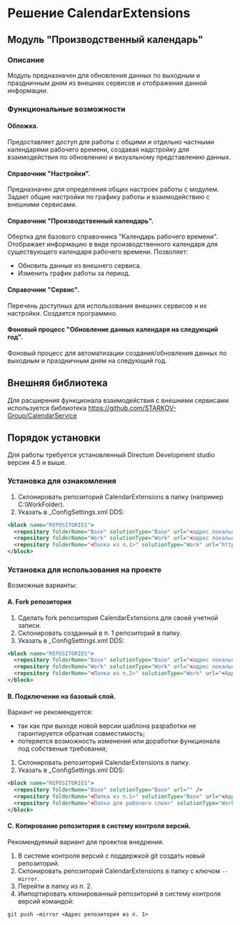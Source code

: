 # Решение CalendarExtensions

## Модуль "Производственный календарь"
### Описание

Модуль предназначен для обновления данных по выходным и праздничным дням из внешних сервисов и отображения данной информации.

### Функциональные возможности

#### **Обложка.**
Предоставляет доступ для работы с общими и отдельно частными календарями рабочего времени, создавая надстройку для взаимодействия по обновлению и визуальному представлению данных.

#### **Справочник "Настройки".**
Предназначен для определения общих настроек работы с модулем. 
Задает общие настройки по графику работы и взаимодействию с внешними сервисами.

#### **Справочник "Производственный календарь".**
Обертка для базового справочника "Календарь рабочего времени".
Отображает информацию в виде производственного календаря для существующего календаря рабочего времени. 
Позволяет:
- Обновить данные из внешнего сервиса.
- Изменить график работы за период.

#### **Справочник "Сервис".**
Перечень доступных для использования внешних сервисов и их настройки. Создается программно.

#### **Фоновый процесс "Обновление данных календаря на следующий год".**
Фоновый процесс для автоматизации создания/обновления данных по выходным и праздничным дням на следующий год.

## Внешняя библиотека
Для расширения функционала взаимодействия с внешними сервисами используется библиотека https://github.com/STARKOV-Group/CalendarService

## Порядок установки
Для работы требуется установленный Directum Development studio версии 4.5 и выше.

### Установка для ознакомления
1. Склонировать репозиторий CalendarExtensions в папку (например C:\WorkFolder).
2. Указать в _ConfigSettings.xml DDS:
```xml
<block name="REPOSITORIES">
  <repository folderName="Base" solutionType="Base" url="<адрес локального репозитория>" />
  <repository folderName="Work" solutionType="Work" url="<адрес локального репозитория>" />
  <repository folderName="<Папка из п.1>" solutionType="Work" url="https://github.com/STARKOV-Group/CalendarExtensions" />
</block>
```

### Установка для использования на проекте
Возможные варианты:

#### A. Fork репозитория
1. Сделать fork репозитория CalendarExtensions для своей учетной записи.
2. Склонировать созданный в п. 1 репозиторий в папку.
3. Указать в _ConfigSettings.xml DDS:
```xml
<block name="REPOSITORIES">
  <repository folderName="Base" solutionType="Base" url="<адрес локального репозитория>" />
  <repository folderName="Work" solutionType="Work" url="<адрес локального репозитория>" />
  <repository folderName="<Папка из п.2>" solutionType="Work" url="<Адрес репозитория gitHub учетной записи пользователя из п. 1>" />
</block>
```

#### B. Подключение на базовый слой.
Вариант не рекомендуется:
* так как при выходе новой версии шаблона разработки не гарантируется обратная совместимость;
* потеряется возможность изменения или доработки функционала под собственые требования;

1. Склонировать репозиторий CalendarExtensions в папку.
2. Указать в _ConfigSettings.xml DDS:
```xml
<block name="REPOSITORIES">
  <repository folderName="Base" solutionType="Base" url="" /> 
  <repository folderName="<Папка из п.1>" solutionType="Base" url="<Адрес репозитория gitHub>" />
  <repository folderName="<Папка для рабочего слоя>" solutionType="Work" url="https://github.com/STARKOV-Group/CalendarExtensions" />
</block>
```

#### C. Копирование репозитория в систему контроля версий.
Рекомендуемый вариант для проектов внедрения.

1. В системе контроля версий с поддержкой git создать новый репозиторий.
2. Склонировать репозиторий CalendarExtensions в папку с ключом ```--mirror```.
3. Перейти в папку из п. 2.
4. Импортировать клонированный репозиторий в систему контроля версий командой:
```
git push –mirror <Адрес репозитория из п. 1>
```

